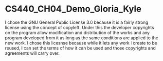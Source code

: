 # CS440_CH04_Demo_Gloria_Kyle

I chose the GNU General Public License 3.0 because it is a fairly strong license using the concept of copyleft. 
Under this the developer copyrights on the program allow modification and distribution of the works and any program
developed from it as long as the same conditions are applied to the new work. I chose this licesnse because while it lets any 
work I create to be reused, I can set the terms of how it can be used and those copyrights and agreements will carry over.
